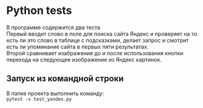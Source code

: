# Python tests
В программе содержится два теста<br>
Первый вводит слово в поле для поиска сайта Яндекс и проверяет на то есть ли это слово в таблице с подсказками, делает запрос и смотрит есть ли упоминание сайта в первых пяти результатах.
<br>Второй сравнивает изабражения до и после использования кнопки перехода на следующее изображение из Яндекс картинок.
## Запуск из командной строки 
В папке проекта выполнить команду:
<br>```pytest -v test_yandex.py```

